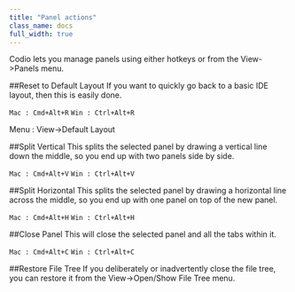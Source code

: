 ```yaml
---
title: "Panel actions"
class_name: docs
full_width: true
---
```


Codio lets you manage panels using either hotkeys or from the View->Panels menu.

##Reset to Default Layout
If you want to quickly go back to a basic IDE layout, then this is easily done.

`Mac : Cmd+Alt+R`
`Win : Ctrl+Alt+R`

Menu : View->Default Layout

##Split Vertical
This splits the selected panel by drawing a vertical line down the middle, so you end up with two panels side by side.

`Mac : Cmd+Alt+V`
`Win : Ctrl+Alt+V`

##Split Horizontal
This splits the selected panel by drawing a horizontal line across the middle, so you end up with one panel on top of the new panel.

`Mac : Cmd+Alt+H`
`Win : Ctrl+Alt+H`

##Close Panel
This will close the selected panel and all the tabs within it.

`Mac : Cmd+Alt+C`
`Win : Ctrl+Alt+C`

##Restore File Tree
If you deliberately or inadvertently close the file tree, you can restore it from the View->Open/Show File Tree menu.

